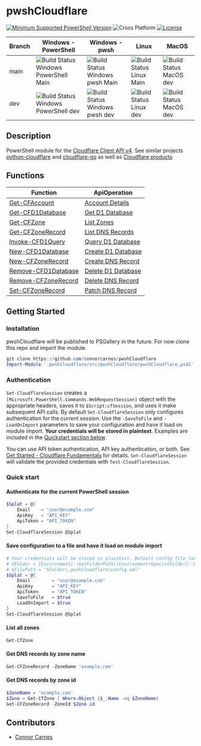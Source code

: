 # pwshCloudflare

[![Minimum Supported PowerShell Version](https://img.shields.io/badge/PowerShell-5.1+-purple.svg)](https://github.com/PowerShell/PowerShell) ![Cross Platform](https://img.shields.io/badge/platform-windows%20%7C%20macos%20%7C%20linux-lightgrey) [![License][license-badge]](LICENSE)

[license-badge]: https://img.shields.io/github/license/connorcarnes/pwshCloudflare

| Branch | Windows - PowerShell | Windows - pwsh | Linux | MacOS |
| --- | --- | --- | --- | --- |
| main   | ![Build Status Windows PowerShell Main](https://github.com/connorcarnes/pwshCloudflare/actions/workflows/wf_WindowsPowerShell.yml/badge.svg?branch=main) | ![Build Status Windows pwsh Main](https://github.com/connorcarnes/pwshCloudflare/actions/workflows/wf_Windows.yml/badge.svg?branch=main) | ![Build Status Linux Main](https://github.com/connorcarnes/pwshCloudflare/actions/workflows/wf_Linux.yml/badge.svg?branch=main) | ![Build Status MacOS dev](https://github.com/connorcarnes/pwshCloudflare/actions/workflows/wf_MacOS.yml/badge.svg?branch=main) |
| dev    | ![Build Status Windows PowerShell dev](https://github.com/connorcarnes/pwshCloudflare/actions/workflows/wf_WindowsPowerShell.yml/badge.svg?branch=dev)   | ![Build Status Windows pwsh dev](https://github.com/connorcarnes/pwshCloudflare/actions/workflows/wf_Windows.yml/badge.svg?branch=dev)   | ![Build Status Linux dev](https://github.com/connorcarnes/pwshCloudflare/actions/workflows/wf_Linux.yml/badge.svg?branch=dev)   | ![Build Status MacOS dev](https://github.com/connorcarnes/pwshCloudflare/actions/workflows/wf_MacOS.yml/badge.svg?branch=dev)  |

## Description

PowerShell module for the [Cloudflare Client API v4](https://developers.cloudflare.com/api/). See similar projects [python-cloudflare](https://github.com/cloudflare/python-cloudflare) and [cloudflare-go](https://github.com/cloudflare/cloudflare-go) as well as [Cloudflare products](https://developers.cloudflare.com/products/)

## Functions

| Function            | ApiOperation                                                                                                   |
| ------------------- | -------------------------------------------------------------------------------------------------------------- |
| [Get-CFAccount](docs/Get-CFAccount.md)             | [Account Details](https://developers.cloudflare.com/api/operations/accounts-account-details)                   |
| [Get-CFD1Database](docs/Get-CFD1Database.md)       | [Get D1 Database](https://developers.cloudflare.com/api/operations/cloudflare-d1-get-database)                 |
| [Get-CFZone](docs/Get-CFZone.md)                   | [List Zones](https://developers.cloudflare.com/api/operations/zones-get)                                       |
| [Get-CFZoneRecord](docs/Get-CFZoneRecord.md)       | [List DNS Records](https://developers.cloudflare.com/api/operations/dns-records-for-a-zone-list-dns-records)   |
| [Invoke-CFD1Query](docs/Invoke-CFD1Query.md)       | [Query D1 Database](https://developers.cloudflare.com/api/operations/cloudflare-d1-query-database)             |
| [New-CFD1Database](docs/New-CFD1Database.md)       | [Create D1 Database](https://developers.cloudflare.com/api/operations/cloudflare-d1-create-database)           |
| [New-CFZoneRecord](docs/New-CFZoneRecord.md)       | [Create DNS Record](https://developers.cloudflare.com/api/operations/dns-records-for-a-zone-create-dns-record) |
| [Remove-CFD1Database](docs/New-CFD1Database.md)    | [Delete D1 Database](https://developers.cloudflare.com/api/operations/cloudflare-d1-delete-database)           |
| [Remove-CFZoneRecord](docs/Remove-CFZoneRecord.md) | [Delete DNS Record](https://developers.cloudflare.com/api/operations/dns-records-for-a-zone-delete-dns-record) |
| [Set-CFZoneRecord](docs/Set-CFZoneRecord.md)       | [Patch DNS Record](https://developers.cloudflare.com/api/operations/dns-records-for-a-zone-patch-dns-record)   |

## Getting Started

### Installation

pwshCloudflare will be published to PSGallery in the future. For now clone this repo and import the module.

```PowerShell
git clone https://github.com/connorcarnes/pwshCloudflare
Import-Module '.pwshCloudflare/src/pwshCloudflare/pwshCloudflare.psd1'
```

### Authentication

`Set-CloudflareSession` creates a `[Microsoft.PowerShell.Commands.WebRequestSession]` object with the appropriate headers, saves it to `$Script:cfSession`, and uses it make subsequent API calls. By default `Set-CloudflareSession` only configures authentication for the current session. Use the `-SaveToFile` and `-LoadOnImport` parameters to save your configuration and have it load on module import. **Your credentials will be stored in plaintext**. Examples are included in the [Quickstart section below](#quick-start).

You can use API token authentication, API key authentication, or both. See [Get Started - Cloudflare Fundamentals](https://developers.cloudflare.com/fundamentals/api/get-started/) for details. `Set-CloudflareSession` will validate the provided credentials with `Test-CloudflareSession`.

### Quick start

#### Authenticate for the current PowerShell session

```PowerShell
$Splat = @{
    Email    = "user@example.com"
    ApiKey   = "API_KEY"
    ApiToken = "API_TOKEN"
}
Set-CloudflareSession @Splat
```

#### Save configuration to a file and have it load on module import

```PowerShell
# Your credentials will be stored in plaintext. Default config file location:
# $Folder = [Environment]::GetFolderPath([Environment+SpecialFolder]::UserProfile)
# $FilePath = "$Folder\.pwshCloudflare\config.xml"
$Splat = @{
    Email        = "user@example.com"
    ApiKey       = "API_KEY"
    ApiToken     = "API_TOKEN"
    SaveToFile   = $true
    LoadOnImport = $true
}
Set-CloudflareSession @Splat
```

#### List all zones

```powershell
Get-CfZone
```

#### Get DNS records by zone name

```PowerShell
Get-CFZoneRecord -ZoneName 'example.com'
```

#### Get DNS records by zone id

```PowerShell
$ZoneName = 'example.com'
$Zone = Get-CfZone | Where-Object {$_.Name -eq $ZoneName}
Get-CFZoneRecord -ZoneId $Zone.id
```

## Contributors

- [Connor Carnes](https://github.com/connorcarnes)